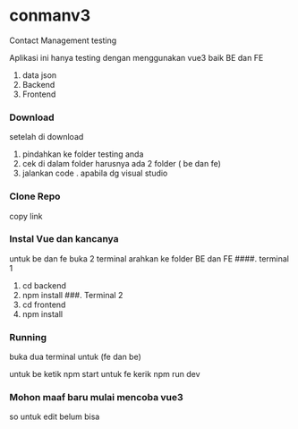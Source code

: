 # conmanv3
Contact Management testing

Aplikasi ini hanya testing dengan menggunakan vue3 baik BE dan FE
1. data json
2. Backend
3. Frontend


### Download
setelah di download 
1. pindahkan ke folder testing anda
2. cek di dalam folder harusnya ada 2 folder ( be dan fe)
3. jalankan code . apabila dg visual studio

### Clone Repo
 copy link
### Instal Vue dan kancanya
 untuk be dan fe 
 buka 2 terminal arahkan ke folder BE dan FE
####. terminal 1
   1. cd backend
   2. npm install
###. Terminal 2
   1. cd frontend
   2. npm install

### Running 
 buka dua terminal untuk (fe dan be)
 
 untuk be ketik npm start
 untuk fe kerik npm run dev
 
 ### Mohon maaf baru mulai mencoba vue3
 so untuk edit belum bisa 
